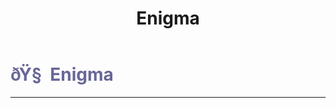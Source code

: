 ﻿---
lang: en-US
title: Enigma
prev: Deputy
next: Forensic
---
# <font color="#676798">ðŸ§  <b>Enigma</b></font> <Badge text="Support" type="tip" vertical="middle"/>
---



